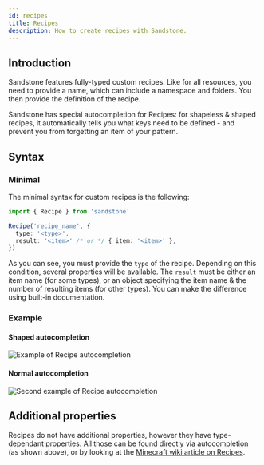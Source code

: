 ```yaml
---
id: recipes
title: Recipes
description: How to create recipes with Sandstone.
---
```


## Introduction
Sandstone features fully-typed custom recipes. Like for all resources, you need to provide a name, which can include a namespace and folders. You then provide the definition of the recipe.

Sandstone has special autocompletion for Recipes: for shapeless & shaped recipes, it automatically tells you what keys need to be defined - and prevent you from forgetting an item of your pattern.

## Syntax

### Minimal

The minimal syntax for custom recipes is the following:
```ts
import { Recipe } from 'sandstone'

Recipe('recipe_name', {
  type: '<type>',
  result: '<item>' /* or */ { item: '<item>' },
})
```

As you can see, you must provide the `type` of the recipe. Depending on this condition, several properties will be available. The `result` must be either an item name (for some types), or an object specifying the item name & the number of resulting items (for other types). You can make the difference using built-in documentation.

### Example

#### Shaped autocompletion

![Example of Recipe autocompletion](/img/autocompletion/recipe.gif)

#### Normal autocompletion

![Second example of Recipe autocompletion](/img/autocompletion/recipe2.gif)

## Additional properties

Recipes do not have additional properties, however they have type-dependant properties. All those can be found directly via autocompletion (as shown above), or by looking at the [Minecraft wiki article on Recipes](https://minecraft.wiki/Recipe#JSON_format).